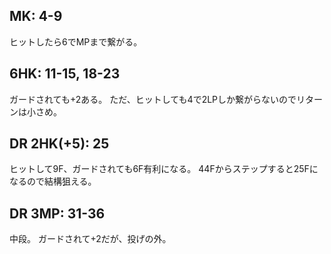 ## MK: 4-9

ヒットしたら6でMPまで繋がる。

## 6HK: 11-15, 18-23

ガードされても+2ある。
ただ、ヒットしても4で2LPしか繋がらないのでリターンは小さめ。

## DR 2HK(+5): 25

ヒットして9F、ガードされても6F有利になる。
44Fからステップすると25Fになるので結構狙える。

## DR 3MP: 31-36

中段。
ガードされて+2だが、投げの外。
